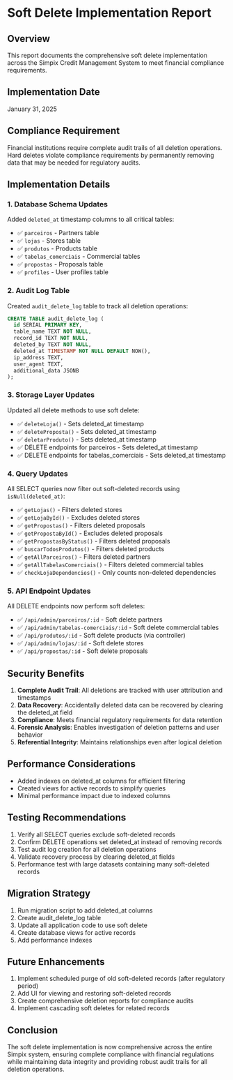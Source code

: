# Soft Delete Implementation Report

## Overview
This report documents the comprehensive soft delete implementation across the Simpix Credit Management System to meet financial compliance requirements.

## Implementation Date
January 31, 2025

## Compliance Requirement
Financial institutions require complete audit trails of all deletion operations. Hard deletes violate compliance requirements by permanently removing data that may be needed for regulatory audits.

## Implementation Details

### 1. Database Schema Updates
Added `deleted_at` timestamp columns to all critical tables:
- ✅ `parceiros` - Partners table
- ✅ `lojas` - Stores table
- ✅ `produtos` - Products table
- ✅ `tabelas_comerciais` - Commercial tables
- ✅ `propostas` - Proposals table
- ✅ `profiles` - User profiles table

### 2. Audit Log Table
Created `audit_delete_log` table to track all deletion operations:
```sql
CREATE TABLE audit_delete_log (
  id SERIAL PRIMARY KEY,
  table_name TEXT NOT NULL,
  record_id TEXT NOT NULL,
  deleted_by TEXT NOT NULL,
  deleted_at TIMESTAMP NOT NULL DEFAULT NOW(),
  ip_address TEXT,
  user_agent TEXT,
  additional_data JSONB
);
```

### 3. Storage Layer Updates
Updated all delete methods to use soft delete:
- ✅ `deleteLoja()` - Sets deleted_at timestamp
- ✅ `deleteProposta()` - Sets deleted_at timestamp
- ✅ `deletarProduto()` - Sets deleted_at timestamp
- ✅ DELETE endpoints for parceiros - Sets deleted_at timestamp
- ✅ DELETE endpoints for tabelas_comerciais - Sets deleted_at timestamp

### 4. Query Updates
All SELECT queries now filter out soft-deleted records using `isNull(deleted_at)`:
- ✅ `getLojas()` - Filters deleted stores
- ✅ `getLojaById()` - Excludes deleted stores
- ✅ `getPropostas()` - Filters deleted proposals
- ✅ `getPropostaById()` - Excludes deleted proposals
- ✅ `getPropostasByStatus()` - Filters deleted proposals
- ✅ `buscarTodosProdutos()` - Filters deleted products
- ✅ `getAllParceiros()` - Filters deleted partners
- ✅ `getAllTabelasComerciais()` - Filters deleted commercial tables
- ✅ `checkLojaDependencies()` - Only counts non-deleted dependencies

### 5. API Endpoint Updates
All DELETE endpoints now perform soft deletes:
- ✅ `/api/admin/parceiros/:id` - Soft delete partners
- ✅ `/api/admin/tabelas-comerciais/:id` - Soft delete commercial tables
- ✅ `/api/produtos/:id` - Soft delete products (via controller)
- ✅ `/api/admin/lojas/:id` - Soft delete stores
- ✅ `/api/propostas/:id` - Soft delete proposals

## Security Benefits

1. **Complete Audit Trail**: All deletions are tracked with user attribution and timestamps
2. **Data Recovery**: Accidentally deleted data can be recovered by clearing the deleted_at field
3. **Compliance**: Meets financial regulatory requirements for data retention
4. **Forensic Analysis**: Enables investigation of deletion patterns and user behavior
5. **Referential Integrity**: Maintains relationships even after logical deletion

## Performance Considerations

- Added indexes on deleted_at columns for efficient filtering
- Created views for active records to simplify queries
- Minimal performance impact due to indexed columns

## Testing Recommendations

1. Verify all SELECT queries exclude soft-deleted records
2. Confirm DELETE operations set deleted_at instead of removing records
3. Test audit log creation for all deletion operations
4. Validate recovery process by clearing deleted_at fields
5. Performance test with large datasets containing many soft-deleted records

## Migration Strategy

1. Run migration script to add deleted_at columns
2. Create audit_delete_log table
3. Update all application code to use soft delete
4. Create database views for active records
5. Add performance indexes

## Future Enhancements

1. Implement scheduled purge of old soft-deleted records (after regulatory period)
2. Add UI for viewing and restoring soft-deleted records
3. Create comprehensive deletion reports for compliance audits
4. Implement cascading soft deletes for related records

## Conclusion

The soft delete implementation is now comprehensive across the entire Simpix system, ensuring complete compliance with financial regulations while maintaining data integrity and providing robust audit trails for all deletion operations.